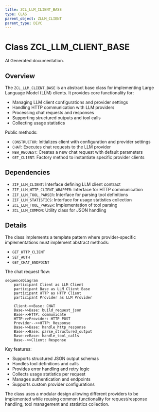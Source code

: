 ```yaml
---
title: ZCL_LLM_CLIENT_BASE
type: CLAS
parent_object: ZLLM_CLIENT
parent_type: DEVC
---
```


# Class ZCL_LLM_CLIENT_BASE

AI Generated documentation.
## Overview
The `ZCL_LLM_CLIENT_BASE` is an abstract base class for implementing Large Language Model (LLM) clients. It provides core functionality for:

- Managing LLM client configurations and provider settings
- Handling HTTP communication with LLM providers
- Processing chat requests and responses
- Supporting structured outputs and tool calls
- Collecting usage statistics

Public methods:
- `CONSTRUCTOR`: Initializes client with configuration and provider settings
- `CHAT`: Executes chat requests to the LLM provider
- `NEW_REQUEST`: Creates a new chat request with default parameters
- `GET_CLIENT`: Factory method to instantiate specific provider clients

## Dependencies
- `ZIF_LLM_CLIENT`: Interface defining LLM client contract
- `ZIF_LLM_HTTP_CLIENT_WRAPPER`: Interface for HTTP communication
- `ZIF_LLM_TOOL_PARSER`: Interface for parsing tool definitions
- `ZIF_LLM_STATISTICS`: Interface for usage statistics collection
- `ZCL_LLM_TOOL_PARSER`: Implementation of tool parsing
- `ZCL_LLM_COMMON`: Utility class for JSON handling

## Details
The class implements a template pattern where provider-specific implementations must implement abstract methods:
- `GET_HTTP_CLIENT`
- `SET_AUTH` 
- `GET_CHAT_ENDPOINT`

The chat request flow:

```mermaid
sequenceDiagram
    participant Client as LLM Client
    participant Base as LLM Client Base
    participant HTTP as HTTP Client
    participant Provider as LLM Provider
    
    Client->>Base: CHAT
    Base->>Base: build_request_json
    Base->>HTTP: communicate
    HTTP->>Provider: HTTP POST
    Provider-->>HTTP: Response
    Base->>Base: handle_http_response
    Base->>Base: parse_structured_output
    Base->>Base: handle_tool_calls
    Base-->>Client: Response
```

Key features:
- Supports structured JSON output schemas
- Handles tool definitions and calls
- Provides error handling and retry logic
- Collects usage statistics per request
- Manages authentication and endpoints
- Supports custom provider configurations

The class uses a modular design allowing different providers to be implemented while reusing common functionality for request/response handling, tool management and statistics collection.

